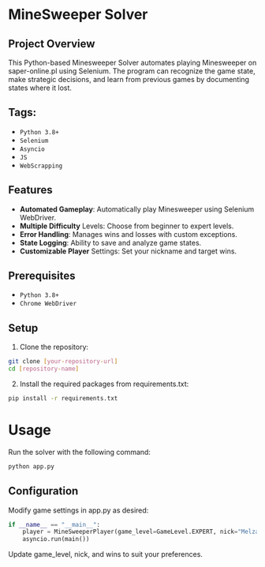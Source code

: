 # MineSweeper Solver

## Project Overview
This Python-based Minesweeper Solver automates playing Minesweeper on saper-online.pl using Selenium. The program can recognize the game state, make strategic decisions, and learn from previous games by documenting states where it lost.

## Tags:
- `Python 3.8+`
- `Selenium`
- `Asyncio`
- `JS`
- `WebScrapping`

## Features
- **Automated Gameplay**: Automatically play Minesweeper using Selenium WebDriver.
- **Multiple Difficulty** Levels: Choose from beginner to expert levels.
- **Error Handling**: Manages wins and losses with custom exceptions.
- **State Logging**: Ability to save and analyze game states.
- **Customizable Player** Settings: Set your nickname and target wins.

## Prerequisites
- `Python 3.8+`
- `Chrome WebDriver`

## Setup
1. Clone the repository:
```bash
git clone [your-repository-url]
cd [repository-name]
```
2. Install the required packages from requirements.txt:
```bash
pip install -r requirements.txt
```
# Usage
Run the solver with the following command:
```bash
python app.py
```

## Configuration
Modify game settings in app.py as desired:

```python
if __name__ == "__main__":
    player = MineSweeperPlayer(game_level=GameLevel.EXPERT, nick="Melzak", wins=10)
    asyncio.run(main())
```
Update game_level, nick, and wins to suit your preferences.
